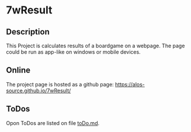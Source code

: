 # 7wResult
## Description
This Project is calculates results of a boardgame on a webpage. The page could be run as app-like on windows or mobile devices.
## Online
The project page is hosted as a github page: https://alos-source.github.io/7wResult/

## ToDos
Opon ToDos are listed on file [toDo.md](toDo.md).
